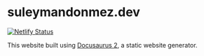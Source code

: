 # suleymandonmez.dev

[![Netlify Status](https://api.netlify.com/api/v1/badges/6714a6fc-1eda-4c72-ae8d-139a91bd08c1/deploy-status)](https://app.netlify.com/sites/suleymandonmezdev/deploys)

This website built using [Docusaurus 2](https://docusaurus.io/), a static website generator.
